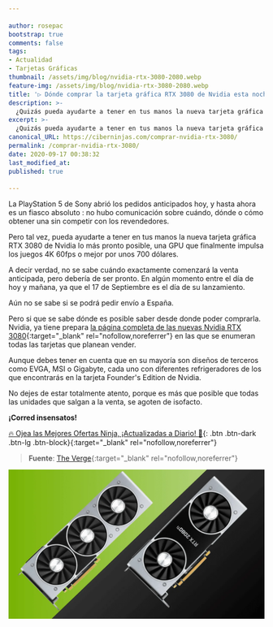 ```yaml
---

author: rosepac
bootstrap: true
comments: false
tags:
- Actualidad
- Tarjetas Gráficas
thumbnail: /assets/img/blog/nvidia-rtx-3080-2080.webp
feature-img: /assets/img/blog/nvidia-rtx-3080-2080.webp
title: '▷ Dónde comprar la tarjeta gráfica RTX 3080 de Nvidia esta noche o mañana'
description: >-
  ¿Quizás pueda ayudarte a tener en tus manos la nueva tarjeta gráfica RTX 3080 de Nvidia, una tarjeta que finalmente impulsará los juegos 4K a 60 fps o mejor por alrededor de 700 dólares?
excerpt: >-
  ¿Quizás pueda ayudarte a tener en tus manos la nueva tarjeta gráfica RTX 3080 de Nvidia, una tarjeta que finalmente impulsará los juegos 4K a 60 fps o mejor por alrededor de 700 dólares?
canonical_URL: https://ciberninjas.com/comprar-nvidia-rtx-3080/
permalink: /comprar-nvidia-rtx-3080/
date: 2020-09-17 00:38:32
last_modified_at: 
published: true

---
```


La PlayStation 5 de Sony abrió los pedidos anticipados hoy, y hasta ahora es un fiasco absoluto : no hubo comunicación sobre cuándo, dónde o cómo obtener una sin competir con los revendedores.

Pero tal vez, pueda ayudarte a tener en tus manos la nueva tarjeta gráfica RTX 3080 de Nvidia lo más pronto posible, una GPU que finalmente impulsa los juegos 4K 60fps o mejor por unos 700 dólares.

A decir verdad, no se sabe cuándo exactamente comenzará la  venta anticipada, pero debería de ser pronto. En algún momento entre el día de hoy y mañana, ya que el 17 de Septiembre es el día de su lanzamiento.

Aún no se sabe si se podrá pedir envío a España.

Pero si que se sabe dónde es posible saber desde donde poder comprarla. Nvidia, ya tiene prepara [la página completa de las nuevas Nvidia RTX 3080](https://amzn.to/33Hs9TA){:target="_blank" rel="nofollow,noreferrer"} en las que se enumeran todas las tarjetas que planean vender.

Aunque debes tener en cuenta que en su mayoría son diseños de terceros como EVGA, MSI o Gigabyte, cada uno con diferentes refrigeradores de los que encontrarás en la tarjeta Founder's Edition de Nvidia.

<!-- Para conocer la tarjeta exacta que revisamos con su nuevo enfriador push / pull y su adaptador de corriente de 12 pines, es posible que también desee probar la propia Nvidia. -->

No dejes de estar totalmente atento, porque es más que posible que todas las unidades que salgan a la venta, se agoten de isofacto.

**¡Corred insensatos!**

[🔥 Ojea las Mejores Ofertas Ninja, ¡Actualizadas a Diario! 🎁](https://www.amazon.es/shop/cibercursos){: .btn .btn-dark .btn-lg .btn-block}{:target="_blank" rel="nofollow,noreferrer"}

> **Fuente**: [The Verge](https://www.theverge.com/){:target="_blank" rel="nofollow,noreferrer"}

![Dónde comprar la tarjeta gráfica RTX 3080 de Nvidia esta noche o mañana](/assets/img/blog/nvidia-rtx-3080-2080.webp "Dónde comprar la tarjeta gráfica RTX 3080 de Nvidia esta noche o mañana")